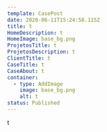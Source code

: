 ```yaml
---
template: CasePost
date: 2020-06-11T15:24:58.115Z
title: t
HomeDescription: t
HomeImage: base_bg.png
ProjetosTitle: t
ProjetosDescription: t
ClientTitle: t
CaseTitle: t
CaseAbout: t
container:
  - type: AddImage
    image: base_bg.png
    alt: t
status: Published
---
```

t